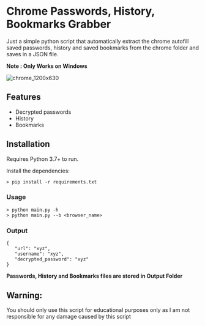 # Chrome Passwords, History, Bookmarks Grabber

Just a simple python script that automatically extract the chrome autofill saved passwords, history and saved bookmarks from the chrome folder and saves in a JSON file.

<b> Note : Only Works on Windows </b>

![chrome_1200x630](https://user-images.githubusercontent.com/40541176/107854544-7c76f600-6e42-11eb-9c2d-0c1dce5d7e7d.jpg)

## Features

- Decrypted passwords
- History
- Bookmarks

## Installation

Requires Python 3.7+ to run.

Install the dependencies:

```
> pip install -r requirements.txt
```

### Usage

```
> python main.py -h
> python main.py --b <browser_name>
```

### Output

```
{
   "url": "xyz",
   "username": "xyz",
   "decrypted_password": "xyz"
}
```

<b> Passwords, History and Bookmarks files are stored in Output Folder</b>

## Warning:

You should only use this script for educational purposes only as I am not responsible for any damage caused by this script
